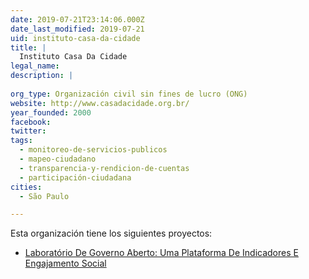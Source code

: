 ```yaml
---
date: 2019-07-21T23:14:06.000Z
date_last_modified: 2019-07-21
uid: instituto-casa-da-cidade
title: |
  Instituto Casa Da Cidade
legal_name: 
description: |
  
org_type: Organización civil sin fines de lucro (ONG)
website: http://www.casadacidade.org.br/
year_founded: 2000
facebook: 
twitter: 
tags:
  - monitoreo-de-servicios-publicos
  - mapeo-ciudadano
  - transparencia-y-rendicion-de-cuentas
  - participación-ciudadana
cities: 
  - São Paulo

---
```


Esta organización tiene los siguientes proyectos:

- [Laboratório De Governo Aberto: Uma Plataforma De Indicadores E Engajamento Social](/proyectos/laboratorio-de-governo-aberto-uma-plataforma-de-indicadores-e-engajamento-social)
